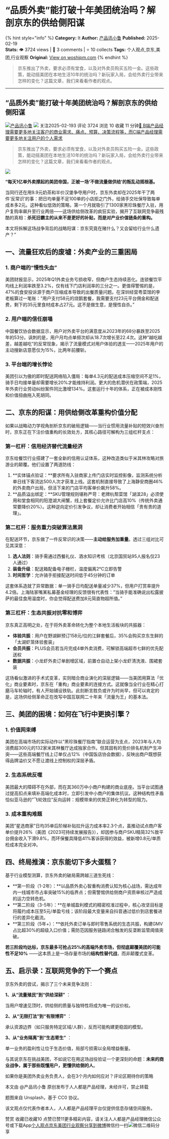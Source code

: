 # “品质外卖”能打破十年美团统治吗？解剖京东的供给侧阳谋
{% hint style="info" %}
**Category:** It
**Author:** [产品讯小鲁](https://www.woshipm.com/u/1286357)
**Published:** 2025-02-19  
**Stats:** 👁️ 3724 views | 💬 3 comments | ⭐ 10 collects
**Tags:** 个人观点,京东,美团,行业观察
**Original:** [View on woshipm.com](https://www.woshipm.com/it/5959512.html)
{% endhint %}
> 京东推出了外卖，要求必须有堂食，以及对外卖员购买五险一金。这些政策，能动摇美团在本地生活10年的统治吗？新玩家入局，会给外卖行业带来怎样的变化？这篇文章，我们来看看作者的观点。

---

## “品质外卖”能打破十年美团统治吗？解剖京东的供给侧阳谋

[![](https://static.woshipm.com/view/woshipm_api_def_20231105202635_8364.png?imageView2/1/w/72/h/72/q/100)](https://www.woshipm.com/u/1286357)[产品讯小鲁](https://www.woshipm.com/u/1286357) ![](https://static.woshipm.com/tag/1101_1@2x.png) 关注2025-02-193 评论 3724 浏览 10 收藏 11 分钟[🔗 B端产品经理需要更多地关注客户的商业需求、痛点、预算、决策流程等，而C端产品经理需要更多地关注用户的个人需求](https://ke.qidianla.com/courses/bcpm)

> 京东推出了外卖，要求必须有堂食，以及对外卖员购买五险一金。这些政策，能动摇美团在本地生活10年的统治吗？新玩家入局，会给外卖行业带来怎样的变化？这篇文章，我们来看看作者的观点。

![](https://image.woshipm.com/2023/04/17/776c93bc-dcf5-11ed-897e-00163e0b5ff3.png)

**“每天1亿单外卖撑起的美团帝国，正被一场‘不做流量做供给’的叛乱动摇根基。**

当同行还在用9.9元奶茶和半价汉堡争夺用户时，京东外卖却在2025年干了两件‘反常识’的事：把日均单量不足100单的小店拒之门外，给骑手交社保导致每单成本多2元。这种看似低效的策略，第一个月就吸引了1300家黑珍珠餐厅入驻，用户复购率飙升至行业两倍——这场供给侧改革的疯狂实验，揭开了互联网竞争最残酷的真相：**杀死旧霸主的从来不是更好的补贴，而是对产业价值链条的重构。**

本文将拆解这场战争背后的战略阳谋：京东究竟在赌什么？又会留给行业什么遗产？”

## 一、流量狂欢后的废墟：外卖产业的三重困局

### 1\. 商户端的“慢性失血”

美团财报显示，2025年Q1外卖业务亏损收窄，但商户生态持续恶化。连锁餐饮平均线上利润率跌至3.2%，仅有线下门店利润率的三分之一。更值得警惕的是，47%的食安投诉源于商户压缩成本导致的出餐质量问题。在深圳经营粤菜馆的李老板算过一笔账：”用户支付58元的烧鹅套餐，我需要支付23元平台佣金和配送费，剩下的35元里食材成本占27元。这不是做生意，是慢性自杀。”

### 2\. 用户端的信任崩塌

中国餐饮协会数据显示，用户对外卖平台的满意度从2023年的68分暴跌至2025年的53分。讽刺的是，用户月均点单频次却从18.7次增长至22.4次。这种”越吃越差，越差越吃”的反常现象，揭示了流量模式对用户体验的透支——2025年用户的主动搜新店意愿仅为15%，比两年前腰斩。

### 3\. 平台端的增长悖论

美团引以为傲的即时配送网络陷入僵局：每单4.3元的配送成本压缩空间不足1%，骑手日均接单量却需要增长20%才能维持利润。更大的危机潜伏在政策端，2025年外卖行业劳动纠纷案件同比激增134%。这套运行十年的体系，正在被成本刚性和价值扭曲拖入死胡同。

## 二、京东的阳谋：用供给侧改革重构价值分配

如果以战略动力学视角剖析京东的破局逻辑——当行业惯用流量补贴的短效兴奋剂时，京东正在下注价值重构的长效处方，其核心路径可解构为三组杠杆支点：

### 第一杠杆：信用经济替代流量经济

京东给餐饮行业搭建了一套全新的信用认证体系，这种改造类似于米其林攻略对旅游业的颠覆。他们设置了两道防线：

1.  **实体锚点验证：**要求所有入驻商家上传门店实时监控影像，监测系统分析单日线下客流达500人次才获准上线。这套机制直接导致了上海静安商圈46%的外卖商户出局，但活下来的门店平均客单价飙升58%。
2.  **品质溢出绑定：**SKU管理规则堪称严苛：老牌杭帮菜馆「湖滨28」必须使用和堂食相同的阳澄湖大闸蟹，线上套餐定价允许比门店高10%（传统外卖通常要降价20%）。这种逆向定价引发争议，却让消费者开始相信「贵有贵的道理」。

### 第二杠杆：服务重力突破算法黑洞

在配送环节，京东做了一件反常识的决策——**主动给服务加重量**。透过三组对比可见其深意：

1.  **选人法则**：骑手需通过西餐礼仪、酒水知识考核（北京国贸站95人报名仅23人通过）
2.  **装备升级**：配送箱配备电子栅栏，温度偏离2℃立即告警
3.  **时间哲学**：允许骑手拒接配送时间低于45分钟的订单

这套体系造就了异常数据：单一骑手日均配送单量减少37%，但用户打赏率提升4.2倍。上海陆家嘴某私募基金经理的反馈很有代表性：”当骑手能准确说出松露披萨的最佳食用温度时，你会觉得配送费加8元简直物超所值。”

### 第三杠杆：生态共振对抗零和博弈

京东真正高明之处，在于将外卖革命转化为整个本地生活板块的共振器：

*   **体验共振**：用户在野湖鲜预订158元/位的江鲜套餐后，35%会购买京东生鲜的「太湖虾笼体验套装」
*   **会员共振**：PLUS会员若当月完成4单外卖消费，可解锁高端超市七鲜的优先配送权
*   **数据共振**：小龙虾外卖订单剧增区域，前置仓自动上架小龙虾清洗液、围裙套装

这场看似激进的手术式变革，实则暗合商业演化的深层逻辑——当美团用算法「优化」商业要素时，京东在「重构」商业要素的连接方式。这就像当全行业在精心打磨马车轮轴时，有人开始铺设铁轨。此刻断言胜负或许为时尚早，但可以肯定的是，这场供给侧革命正在改写中国互联网二十年来「流量为王」的基本法。

## 三、美团的困境：如何在飞行中更换引擎？

### 1\. 价值网束缚

美团在高端市场的实际动作以”黑珍珠餐厅指南”联合运营为支点，2023年与人均消费超300元的132家米其林餐厅达成独家合作。但其固有的竞价排名机制产生冲突——这些高端餐厅线上订单仅占12%（中国饭店协会数据），反映出商户既想获得品牌溢价又不愿让渡线上控制权的深层矛盾。

### 2\. 生态系统反噬

美团最大的障碍不在外部，而在其360万中小商户构建的商业底座。当平台试图通过提高扣点来填补高端化成本时，立即引发中小商户的集体抗议。这种结构性矛盾恰似亚马逊的”飞轮效应”反向运转：规模带来的优势正转化为转型的阻力。

### 3\. 成本重构难题

美团”星选商家”日均35单后阶梯补贴拉升运力成本率2.3个点，虽推动试点商户客单价提升26%（美团《2023可持续发展报告》），却因参与商户SKU精简32%致平台佣金收入下滑9.8%，而环保餐具降低41%客诉获得的效益，被新增0.8元/单质检成本完全对冲。

## 四、终局推演：京东能切下多大蛋糕？

基于行业模型测算，京东外卖的破局需跨越三道生死线：

*   **第一阶段（1-2年）：**以品质外卖心智重构消费认知为核心战场，需达成年内一线城市市占率突破15%的临界点；但需警惕供给侧商户资质审核过严造成的运力空转危机。
*   **第二阶段（3-5年）：**在单城盈利模式的精密校准过程中，核心攻坚目标是将履约成本压至5元/单盈亏线；该阶段最大变量来自抖音通过低价到店套餐进行的差异化截流。
*   **第三阶段（5年+）：**依托外卖订单与即时零售系统的生态共振，构建GMV占比超30%的超级入口价值；需防范因服务链路闭合触发的反垄断监管阈值突破。

**若三阶段均达标，京东最多可抢占25%的高端外卖市场，但彻底颠覆美团的可能性不足10%** ——这本质上是一场存量市场的**结构性替代战**，而非颠覆式变革。

## 五、启示录：互联网竞争的下一个赛点

京东外卖的尝试，揭示了三个未来竞争法则：

**1、从“流量殖民”到“供给深耕”** ：

当用户增速见顶时，供给侧的质量与独特性将成为唯一的议价权。

**2、从“无限打法”到“有限博弈”** ：

承认资源边界（如只服务特定区域/人群），反而可能构建更稳固的模型。

**3、从“业务隔离”到“生态寄生”** ：

单一业务的盈利性让位于生态价值，局部亏损需以全局增益衡量。

与其说京东在挑战美团，不如说它在用这场战役验证一个更深刻的命题：**未来的商业战争，属于那些既懂用户，更懂供给侧的人**。

如果你是美团外卖业务负责人，会在3个月内如何应对？评论区期待你的策略

本文由 @产品讯小鲁 原创发布于人人都是产品经理，未经许可，禁止转载

题图来自 Unsplash，基于 CC0 协议。

该文观点仅代表作者本人，人人都是产品经理平台仅提供信息存储空间服务。

赞赏 收藏已收藏10 点赞已赞11更多精彩内容，请关注人人都是产品经理微信公众号或下载App[个人观点](https://www.woshipm.com/tag/%e4%b8%aa%e4%ba%ba%e8%a7%82%e7%82%b9)[京东](https://www.woshipm.com/tag/%e4%ba%ac%e4%b8%9c)[美团](https://www.woshipm.com/tag/%e7%be%8e%e5%9b%a2)[行业观察](https://www.woshipm.com/tag/%e8%a1%8c%e4%b8%9a%e8%a7%82%e5%af%9f)[分享到微博](https://service.weibo.com/share/share.php?appkey=2775287854&title=“品质外卖”能打破十年美团统治吗？解剖京东的供给侧阳谋&url=https://www.woshipm.com/it/5959512.html&pic=https://image.woshipm.com/2023/04/17/776c93bc-dcf5-11ed-897e-00163e0b5ff3.png)微信扫一扫![微信二维码](https://api.pwmqr.com/qrcode/create/?url=https://www.woshipm.com/it/5959512.html)分享